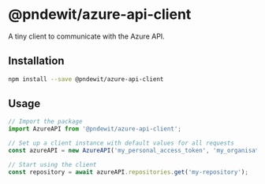 # @pndewit/azure-api-client
A tiny client to communicate with the Azure API.

## Installation

```bash
npm install --save @pndewit/azure-api-client
```

## Usage

```javascript
// Import the package
import AzureAPI from '@pndewit/azure-api-client';

// Set up a client instance with default values for all requests
const azureAPI = new AzureAPI('my_personal_access_token', 'my_organisation', 'my_project');

// Start using the client
const repository = await azureAPI.repositories.get('my-repository');
```
